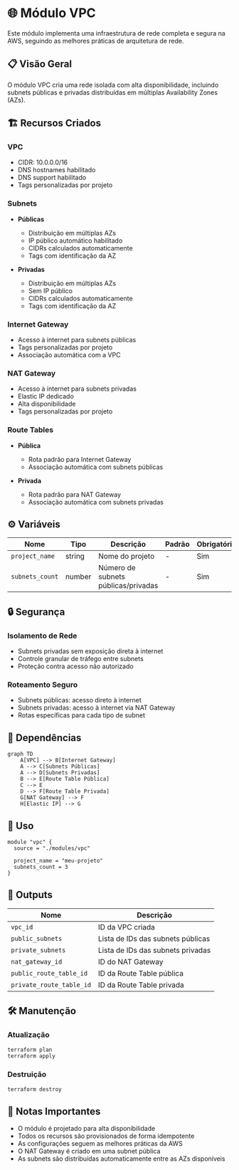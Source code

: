 # 🌐 Módulo VPC

Este módulo implementa uma infraestrutura de rede completa e segura na AWS, seguindo as melhores práticas de arquitetura de rede.

## 📋 Visão Geral

O módulo VPC cria uma rede isolada com alta disponibilidade, incluindo subnets públicas e privadas distribuídas em múltiplas Availability Zones (AZs).

## 🏗️ Recursos Criados

### VPC
- CIDR: 10.0.0.0/16
- DNS hostnames habilitado
- DNS support habilitado
- Tags personalizadas por projeto

### Subnets
- **Públicas**
  - Distribuição em múltiplas AZs
  - IP público automático habilitado
  - CIDRs calculados automaticamente
  - Tags com identificação da AZ

- **Privadas**
  - Distribuição em múltiplas AZs
  - Sem IP público
  - CIDRs calculados automaticamente
  - Tags com identificação da AZ

### Internet Gateway
- Acesso à internet para subnets públicas
- Tags personalizadas por projeto
- Associação automática com a VPC

### NAT Gateway
- Acesso à internet para subnets privadas
- Elastic IP dedicado
- Alta disponibilidade
- Tags personalizadas por projeto

### Route Tables
- **Pública**
  - Rota padrão para Internet Gateway
  - Associação automática com subnets públicas

- **Privada**
  - Rota padrão para NAT Gateway
  - Associação automática com subnets privadas

## ⚙️ Variáveis

| Nome | Tipo | Descrição | Padrão | Obrigatório |
|------|------|-----------|--------|------------|
| `project_name` | string | Nome do projeto | - | Sim |
| `subnets_count` | number | Número de subnets públicas/privadas | - | Sim |

## 🔒 Segurança

### Isolamento de Rede
- Subnets privadas sem exposição direta à internet
- Controle granular de tráfego entre subnets
- Proteção contra acesso não autorizado

### Roteamento Seguro
- Subnets públicas: acesso direto à internet
- Subnets privadas: acesso à internet via NAT Gateway
- Rotas específicas para cada tipo de subnet

## 🔄 Dependências

```mermaid
graph TD
    A[VPC] --> B[Internet Gateway]
    A --> C[Subnets Públicas]
    A --> D[Subnets Privadas]
    B --> E[Route Table Pública]
    C --> E
    D --> F[Route Table Privada]
    G[NAT Gateway] --> F
    H[Elastic IP] --> G
```

## 🚀 Uso

```hcl
module "vpc" {
  source = "./modules/vpc"
  
  project_name = "meu-projeto"
  subnets_count = 3
}
```

## 📝 Outputs

| Nome | Descrição |
|------|-----------|
| `vpc_id` | ID da VPC criada |
| `public_subnets` | Lista de IDs das subnets públicas |
| `private_subnets` | Lista de IDs das subnets privadas |
| `nat_gateway_id` | ID do NAT Gateway |
| `public_route_table_id` | ID da Route Table pública |
| `private_route_table_id` | ID da Route Table privada |

## 🛠️ Manutenção

### Atualização
```bash
terraform plan
terraform apply
```

### Destruição
```bash
terraform destroy
```

## 📌 Notas Importantes

- O módulo é projetado para alta disponibilidade
- Todos os recursos são provisionados de forma idempotente
- As configurações seguem as melhores práticas da AWS
- O NAT Gateway é criado em uma subnet pública
- As subnets são distribuídas automaticamente entre as AZs disponíveis